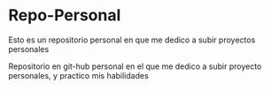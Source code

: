 # Repo-Personal
Esto es un repositorio personal en que me dedico a subir proyectos personales

Repositorio en git-hub personal en el que me dedico a subir proyecto personales, y practico mis habilidades 
